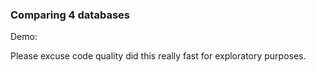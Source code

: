 ### Comparing 4 databases


Demo:

Please excuse code quality did this really fast for exploratory purposes.